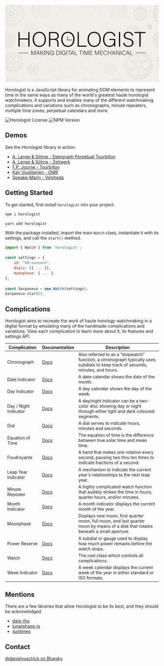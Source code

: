 <p align="center">
  <img src="assets/horologist-repo-image.jpg" alt="Horologist Logo - Making digital time mechanical" />
</p>

Horologist is a JavaScript library for animating DOM elements to represent time in the same ways as
many of the world's greatest haute horologist watchmakers. It supports and enables many of the
different watchmaking complications and variations such as chronographs, minute repeaters, multiple
time zones, perpetual calendars and more.

![Horologist License](https://img.shields.io/github/license/yuschick/horologist?style=for-the-badge)
![NPM Version](https://img.shields.io/npm/v/horologist?style=for-the-badge)

## Demos

See the Horologist library in action.

-   [A. Lange & Söhne - Datograph Perpetual Tourbillon](https://codepen.io/DanielYuschick/pen/gOemjmY)
-   [A. Lange & Söhne - Zeitwerk](https://codepen.io/DanielYuschick/pen/yYeRPm)
-   [F.P. Journe - Tourbillon](https://codepen.io/DanielYuschick/pen/QyoPoq)
-   [Kari Voutilainen - GMR](https://codepen.io/DanielYuschick/pen/wvmJMEX)
-   [Speake-Marin - Velsheda](https://codepen.io/DanielYuschick/pen/ZYLdmQ)

## Getting Started

To get started, first install `horologist` into your project.

```bash
npm i horologist
```

```
yarn add horologist
```

With the package installed, import the main `Watch` class, instantiate it with its settings, and
call the `start()` method.

```jsx
import { Watch } from 'horologist';

const settings = {
    id: "k0-seasons",
    dials: [{ ... }],
    moonphase: { ... },
};

const Sarpaneva = new Watch(settings);
Sarpaneva.start();
```

## Complications

Horologist aims to recreate the work of haute horology watchmaking in a digital format by emulating
many of the handmade complications and variations. View each complication to learn more about it,
its features and settings API.

| Complication          | Documentation                                                   | Description                                                                                                                       |
| --------------------- | --------------------------------------------------------------- | --------------------------------------------------------------------------------------------------------------------------------- |
| Chronograph           | [Docs](./packages/horologist/src/components/Chronograph/)       | Also referred to as a “stopwatch” function, a chronograph typically uses subdials to keep track of seconds, minutes, and hours.   |
| Date Indicator        | [Docs](./packages/horologist/src/components/DateIndicator/)     | A date calendar shows the date of the month.                                                                                      |
| Day Indicator         | [Docs](./packages/horologist/src/components/DayIndicator/)      | A day calendar shows the day of the week.                                                                                         |
| Day / Night Indicator | [Docs](./packages/horologist/src/components/DayNightIndicator/) | A day/night indicator can be a two-color disc showing day or night through either light and dark coloured segments.               |
| Dial                  | [Docs](./packages/horologist/src/components/Dial/)              | A dial serves to indicate hours, minutes and seconds.                                                                             |
| Equation of Time      | [Docs](./packages/horologist/src/components/EquationOfTime/)    | The equation of time is the difference between true solar time and mean time.                                                     |
| Foudroyante           | [Docs](./packages/horologist/src/components/Foudroyante/)       | A hand that makes one rotation every second, pausing two thru ten times to indicate fractions of a second.                        |
| Leap Year Indicator   | [Docs](./packages/horologist/src/components/LeapYearIndicator/) | A mechanism to indicate the current year's relationships to the next leap year.                                                   |
| Minute Repeater       | [Docs](./packages/horologist/src/components/MinuteRepeater/)    | A highly complicated watch function that audibly strikes the time in hours, quarter hours, and/or minutes.                        |
| Month Indicator       | [Docs](./packages/horologist/src/components/MonthIndicator/)    | A month indicator displays the current month of the year.                                                                         |
| Moonphase             | [Docs](./packages/horologist/src/components/Moonphase/)         | Displays new moon, first quarter moon, full moon, and last quarter moon by means of a disk that rotates beneath a small aperture. |
| Power Reserve         | [Docs](./packages/horologist/src/components/PowerReserve/)      | A subdial or gauge used to display how much power remains before the watch stops.                                                 |
| Watch                 | [Docs](./packages/horologist/src/components/Watch/)             | The root class which controls all complications.                                                                                  |
| Week Indicator        | [Docs](./packages/horologist/src/components/WeekIndicator/)     | A week calendar displays the current week of the year in either standard or ISO formats.                                          |

## Mentions

There are a few libraries that allow Horologist to be its best, and they should be acknowledged.

-   [date-fns](https://date-fns.org/)
-   [lunarphase-js](https://github.com/jasonsturges/lunarphase-js)
-   [suntimes](https://github.com/doniseferi/suntimes)

## Contact

[@danielyuschick on Bluesky]([http://www.twitter.com/danielyuschick](https://bsky.app/profile/daniel-yuschick.bsky.social))

